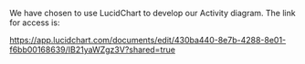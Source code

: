 We have chosen to use LucidChart to develop our Activity diagram. The link for access is:

https://app.lucidchart.com/documents/edit/430ba440-8e7b-4288-8e01-f6bb00168639/IB21yaWZgz3V?shared=true
